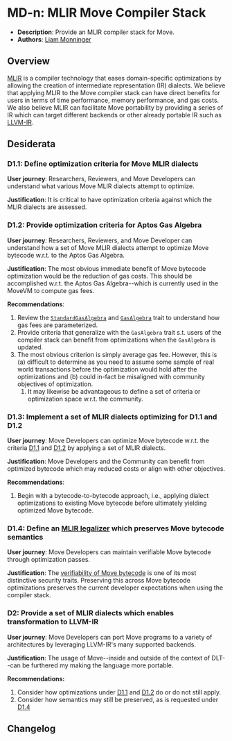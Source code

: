 # MD-n: MLIR Move Compiler Stack
- **Description**: Provide an MLIR compiler stack for Move.
- **Authors**: [Liam Monninger](mailto:liam@movementlabs.xyz)

## Overview

[MLIR](https://mlir.llvm.org/) is a compiler technology that eases  domain-specific optimizations by allowing the creation of intermediate representation (IR) dialects. We believe that applying MLIR to the Move compiler stack can have direct benefits for users in terms of time performance, memory performance, and gas costs. We also believe MLIR can facilitate Move portability by providing a series of IR which can target different backends or other already portable IR such as [LLVM-IR](https://llvm.org/docs/LangRef.html). 

## Desiderata

### D1.1: Define optimization criteria for Move MLIR dialects

**User journey**: Researchers, Reviewers, and Move Developers can understand what various Move MLIR dialects attempt to optimize. 

**Justification**: It is critical to have optimization criteria against which the MLIR dialects are assessed. 

### D1.2: Provide optimization criteria for Aptos Gas Algebra

**User journey**: Researchers, Reviewers, and Move Developer can understand how a set of Move MLIR dialects attempt to optimize Move bytecode w.r.t. to the Aptos Gas Algebra. 

**Justification**: The most obvious immediate benefit of Move bytecode optimization would be the reduction of gas costs. This should be accomplished w.r.t. the Aptos Gas Algebra--which is currently used in the MoveVM to compute gas fees. 

**Recommendations**:
1. Review the [`StandardGasAlgebra`](https://github.com/movementlabsxyz/aptos-core/blob/1d1cdbbd7fabb80dcb95ba5e23213faa072fab67/aptos-move/aptos-gas-meter/src/algebra.rs#L21) and [`GasAlgebra`](https://github.com/movementlabsxyz/aptos-core/blob/1d1cdbbd7fabb80dcb95ba5e23213faa072fab67/aptos-move/aptos-gas-meter/src/traits.rs#L24) trait to understand how gas fees are parameterized.
2. Provide criteria that generalize with the `GasAlgebra` trait s.t. users of the compiler stack can benefit from optimizations when the `GasAlgebra` is updated. 
3. The most obvious criterion is simply average gas fee. However, this is (a) difficult to determine as you need to assume some sample of real world transactions before the optimization would hold after the optimizations and (b) could in-fact be misaligned with community objectives of optimization. 
    1. It may likewise be advantageous to define a set of criteria or optimization space w.r.t. the community. 


### D1.3: Implement a set of MLIR dialects optimizing for D1.1 and D1.2

**User journey**: Move Developers can optimize Move bytecode w.r.t. the criteria [D1.1](#d11-define-optimization-criteria-for-move-mlir-dialects) and [D1.2](#d12-provide-optimization-criteria-for-aptos-gas-algebra) by applying a set of MLIR dialects.

**Justification**: Move Developers and the Community can benefit from optimized bytecode which may reduced costs or align with other objectives. 

**Recommendations**:
1. Begin with a bytecode-to-bytecode approach, i.e., applying dialect optimizations to existing Move bytecode before ultimately yielding optimized Move bytecode.

### D1.4: Define an [MLIR legalizer](https://mlir.llvm.org/getting_started/Glossary/#legalization) which preserves Move bytecode semantics

**User journey**: Move Developers can maintain verifiable Move bytecode through optimization passes. 

**Justification**: The [verifiability of Move bytecode](https://diem-developers-components.netlify.app/papers/diem-move-a-language-with-programmable-resources/2020-05-26.pdf) is one of its most distinctive security traits. Preserving this across Move bytecode optimizations preserves the current developer expectations when using the compiler stack. 

### D2: Provide a set of MLIR dialects which enables transformation to LLVM-IR

**User journey**: Move Developers can port Move programs to a variety of architectures by leveraging LLVM-IR's many supported backends. 

**Justification**: The usage of Move--inside and outside of the context of DLT--can be furthered my making the language more portable.

**Recommendations:**
1. Consider how optimizations under [D1.1](#d11-define-optimization-criteria-for-move-mlir-dialects) and [D1.2](#d12-provide-optimization-criteria-for-aptos-gas-algebra) do or do not still apply. 
2. Consider how semantics may still be preserved, as is requested under [D1.4](#d14-define-an-mlir-legalizer-which-preserves-move-bytecode-semantics)

## Changelog